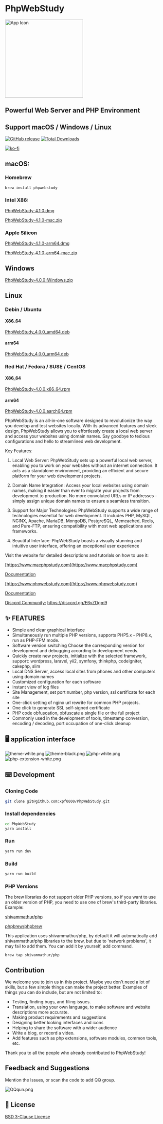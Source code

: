 # PhpWebStudy

<img src="https://raw.githubusercontent.com/xpf0000/PhpWebStudy/master/build/256x256.png" width="256" alt="App Icon" />

## Powerful Web Server and PHP Environment

## Support macOS / Windows / Linux

[![GitHub release](https://img.shields.io/github/release/xpf0000/PhpWebStudy.svg)](https://github.com/xpf0000/PhpWebStudy/releases)  [![Total Downloads](https://img.shields.io/github/downloads/xpf0000/PhpWebStudy/total.svg)](https://github.com/xpf0000/PhpWebStudy/releases)

[![ko-fi](https://ko-fi.com/img/githubbutton_sm.svg)](https://ko-fi.com/R5R2OJXTM)

## macOS:

### Homebrew

```
brew install phpwebstudy
```

### Intel X86:

[PhpWebStudy-4.1.0.dmg](https://github.com/xpf0000/PhpWebStudy/releases/download/v4.1.0/PhpWebStudy-4.1.0.dmg)

[PhpWebStudy-4.1.0-mac.zip](https://github.com/xpf0000/PhpWebStudy/releases/download/v4.1.0/PhpWebStudy-4.1.0-mac.zip)

### Apple Silicon

[PhpWebStudy-4.1.0-arm64.dmg](https://github.com/xpf0000/PhpWebStudy/releases/download/v4.1.0/PhpWebStudy-4.1.0-arm64.dmg)

[PhpWebStudy-4.1.0-arm64-mac.zip](https://github.com/xpf0000/PhpWebStudy/releases/download/v4.1.0/PhpWebStudy-4.1.0-arm64-mac.zip)

## Windows

[PhpWebStudy-4.0.0-Windows.zip](https://github.com/xpf0000/PhpWebStudy/releases/download/v4.0.0/PhpWebStudy-4.0.0-Windows.zip)

## Linux

### Debin / Ubuntu

#### X86_64

[PhpWebStudy_4.0.0_amd64.deb](https://github.com/xpf0000/PhpWebStudy/releases/download/v4.0.0/PhpWebStudy_4.0.0_amd64.deb)

#### arm64

[PhpWebStudy_4.0.0_arm64.deb](https://github.com/xpf0000/PhpWebStudy/releases/download/v4.0.0/PhpWebStudy_4.0.0_arm64.deb)

### Red Hat / Fedora / SUSE / CentOS

#### X86_64

[PhpWebStudy-4.0.0.x86_64.rpm](https://github.com/xpf0000/PhpWebStudy/releases/download/v4.0.0/PhpWebStudy-4.0.0.x86_64.rpm)

#### arm64

[PhpWebStudy-4.0.0.aarch64.rpm](https://github.com/xpf0000/PhpWebStudy/releases/download/v4.0.0/PhpWebStudy-4.0.0.aarch64.rpm)

PhpWebStudy is an all-in-one software designed to revolutionize the way you develop and test websites locally. With its advanced features and sleek design, PhpWebStudy allows you to effortlessly create a local web server and access your websites using domain names. Say goodbye to tedious configurations and hello to streamlined web development.

Key Features:

1. Local Web Server: PhpWebStudy sets up a powerful local web server, enabling you to work on your websites without an internet connection. It acts as a standalone environment, providing an efficient and secure platform for your web development projects.

2. Domain Name Integration: Access your local websites using domain names, making it easier than ever to migrate your projects from development to production. No more convoluted URLs or IP addresses – simply assign unique domain names to ensure a seamless transition.

3. Support for Major Technologies: PhpWebStudy supports a wide range of technologies essential for web development. It includes PHP, MySQL, NGINX, Apache, MariaDB, MongoDB, PostgreSQL, Memcached, Redis, and Pure-FTP, ensuring compatibility with most web applications and frameworks.

4. Beautiful Interface: PhpWebStudy boasts a visually stunning and intuitive user interface, offering an exceptional user experience

Visit the website for detailed descriptions and tutorials on how to use it:

[https://www.macphpstudy.com](https://www.macphpstudy.com)

[Documentation](https://www.macphpstudy.com/help-0-1.html)

[https://www.phpwebstudy.com](https://www.phpwebstudy.com)

[Documentation](https://www.phpwebstudy.com/help-0-1.html)

[Discord Community:](https://discord.gg/E6vZDgm9) https://discord.gg/E6vZDgm9

## ✨ FEATURES

- Simple and clear graphical interface
- Simultaneously run multiple PHP versions, supports PHP5.x - PHP8.x, run as PHP-FPM mode.
- Software version switching Choose the corresponding version for development and debugging according to development needs.
- Quickly create new projects, initialize with the selected framework, support: wordpress, laravel, yii2, symfony, thinkphp, codeIgniter, cakephp, slim
- Local DNS Server, access local sites from phones and other computers using domain names
- Customized configuration for each software
- Instant view of log files
- Site Management, set port number, php version, ssl certificate for each site
- One-click setting of nginx url rewrite for common PHP projects.
- One click to generate SSL self-signed certificate
- PHP code obfuscation, obfuscate a single file or the full project
- Commonly used in the development of tools, timestamp conversion, encoding / decoding, port occupation of one-click cleanup

## 🖥 application interface

![theme-white.png](https://www.macphpstudy.com/image/index/index-main-light.png)
![theme-black.png](https://www.macphpstudy.com/image/index/index-main-dark.png)
![php-white.png](https://www.macphpstudy.com/image/index/php-light.png)
![php-extension-white.png](https://www.macphpstudy.com/image/index/php-extension-light.png)

## ⌨️ Development

### Cloning Code

```bash
git clone git@github.com:xpf0000/PhpWebStudy.git
```

### Install dependencies

```bash
cd PhpWebStudy
yarn install
```

### Run

```bash
yarn run dev
```

### Build

```bash
yarn run build
```

### PHP Versions

The brew libraries do not support older PHP versions, so if you want to use an older version of PHP, you need to use one of brew's third-party libraries.
Example:

[shivammathur/php](https://github.com/shivammathur/homebrew-php)

[phpbrew/phpbrew](https://github.com/phpbrew/phpbrew)

This application uses shivammathur/php, by default it will automatically add shivammathur/php libraries to the brew, but due to 'network problems', it may fail to add them.
You can add it by yourself, add command.

```
brew tap shivammathur/php
```

## Contribution

We welcome you to join us in this project. Maybe you don't need a lot of skills, but a few simple things can make the project better.
Examples of things you can do include, but are not limited to:
- Testing, finding bugs, and filing issues.
- Translation, using your own language, to make software and website descriptions more accurate.
- Making product requirements and suggestions
- Designing better looking interfaces and icons
- Helping to share the software with a wider audience
- Write a blog, or record a video.
- Add features such as php extensions, software modules, common tools, etc.

Thank you to all the people who already contributed to PhpWebStudy!

## Feedback and Suggestions

Mention the Issues, or scan the code to add QQ group.

![QQqun.png](https://www.macphpstudy.com/image/index/qrcode0@2x.png)

## 📜 License

[BSD 3-Clause License](https://github.com/xpf0000/PhpWebStudy/blob/master/LICENSE)
